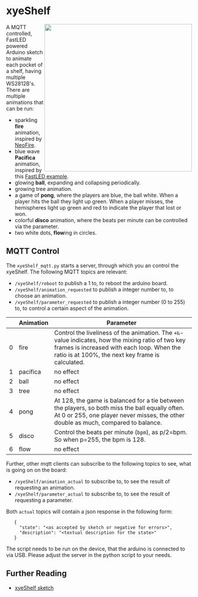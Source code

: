 # xyeShelf
<img align="right" width="400" height="400" src="https://jandechent.de/images/xyeShelf.jpg">
A MQTT controlled, FastLED powered Arduino sketch to animate each pocket of a shelf, having multiple WS2812B's. There are multiple animations that can be run:

 - sparkling **fire** animation, inspired by [NeoFire](https://github.com/mic159/NeoFire/blob/master/NeoFire.ino).
 - blue wave **Pacifica** animation, inspired by this [FastLED example](https://github.com/FastLED/FastLED/blob/master/examples/Pacifica/Pacifica.ino).
 - glowing **ball**, expanding and collapsing periodically. 
 - growing tree animation. 
 - a game of **pong**, where the players are blue, the ball white. When a player hits the ball they light up green. When a player misses, the hemispheres light up green and red to indicate the player that lost or won. 
 - colorful **disco** animation, where the beats per minute can be controlled via the parameter. 
 - two white dots, **flow**ing in circles. 




## MQTT Control
The ```xyeShelf_mqtt.py``` starts a server, through which you an control the xyeShelf. The following MQTT topics are relevant:

 - ```/xyeShelf/reboot``` to publish a 1 to, to reboot the arduino board.
 - ```/xyeShelf/animation_requested``` to publish a integer number to, to choose an animation.
 - ```/xyeShelf/parameter_requested``` to publish a integer number (0 to 255) to, to control a certain aspect of the animation.
 
|   | Animation | Parameter |
|:-:| --------- | --------- |
| 0 | fire      | Control the liveliness of the animation. The ```+‰```-value indicates, how the mixing ratio of two key frames is increased with each loop. When the ratio is at 100%, the next key frame is calculated. |
| 1 | pacifica  | no effect |
| 2 | ball      | no effect |
| 3 | tree      | no effect |
| 4 | pong      | At 128, the game is balanced for a tie between the players, so both miss the ball equally often. <br>At 0 or 255, one player never misses, the other double as much, compared to balance. | 
| 5 | disco     | Control the beats per minute (```bpm```), as p/2=bpm. So when p=255, the bpm is 128. |
| 6 | flow      | no effect |

Further, other mqtt clients can subscribe to the following topics to see, what is going on on the board:

 - ```/xyeShelf/animation_actual``` to subscribe to, to see the result of requesting an animation.
 - ```/xyeShelf/parameter_actual``` to subscribe to, to see the result of requesting a parameter.

Both ```actual``` topics will contain a json response in the following form:
```
   {
     "state": "<as accepted by sketch or negative for errors>",
     "description": "<textual description for the state>"
   }
```
The script needs to be run on the device, that the arduino is connected to via USB. Please adjust the server in the python script to your needs. 

## Further Reading
- [xyeShelf sketch](https://github.com/jandechent/xyeShelf/blob/master/xyeShelf/xyeShelf.md)
